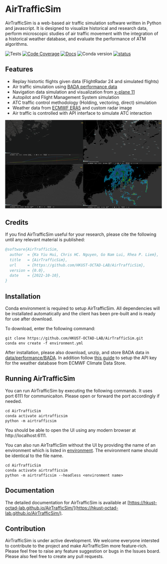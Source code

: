 # AirTrafficSim

AirTrafficSim is a web-based air traffic simulation software written in Python and javascript. It is designed to visualize historical and research data, perform microscopic studies of air traffic movement with the integration of a historical weather database, and evaluate the performance of ATM algorithms.

![Tests](https://github.com/HKUST-OCTAD-LAB/AirTrafficSim/actions/workflows/tests.yml/badge.svg)
[![Code Coverage](https://img.shields.io/codecov/c/github/HKUST-OCTAD-LAB/AirTrafficSim.svg)](https://codecov.io/gh/HKUST-OCTAD-LAB/AirTrafficSim)
[![Docs](https://github.com/HKUST-OCTAD-LAB/AirTrafficSim/actions/workflows/docs.yml/badge.svg)](https://hkust-octad-lab.github.io/AirTrafficSim/)
![Conda version](https://img.shields.io/conda/vn/conda-forge/airtrafficsim)
[![status](https://joss.theoj.org/papers/7d4a9fdfae0c862863fa3645d3ae80b1/status.svg)](https://joss.theoj.org/papers/7d4a9fdfae0c862863fa3645d3ae80b1)
<!-- ![Conda version](https://img.shields.io/conda/vn/conda-forge/) -->


## Features

- Replay histortic flights given data (FlightRadar 24 and simulated flights)
- Air traffic simulation using [BADA performance data](https://www.eurocontrol.int/model/bada)
- Navigation data simulation and visualization from [x-plane 11](https://developer.x-plane.com/docs/data-development-documentation/)
- Autopilot and Flight Management System simulation
- ATC traffic control methodology (Holding, vectoring, direct) simulation
- Weather data from [ECMWF ERA5](https://cds.climate.copernicus.eu/cdsapp#!/dataset/reanalysis-era5-pressure-levels?tab=overview) and custom radar image
- Air traffic is controlled with API interface to simulate ATC interaction

![AirTrafficSim](docs/source/images/UI_features.png)


## Credits

If you find AirTrafficSim useful for your research, please cite the following until any relevant material is published:

```bibtex
@software{AirTrafficSim,
  author  = {Ka Yiu Hui, Chris HC. Nguyen, Go Nam Lui, Rhea P. Liem},
  title   = {AirTrafficSim},
  url     = {https://github.com/HKUST-OCTAD-LAB/AirTrafficSim},
  version = {0.0},
  date    = {2022-10-10},
}
```

## Installation

Conda environment is required to setup AirTrafficSim. All dependencies will be installated automatically and the client has been pre-built and is ready for use after download.

To download, enter the following command:

```
git clone https://github.com/HKUST-OCTAD-LAB/AirTrafficSim.git
conda env create -f environment.yml
```

After installation, please also download, unzip, and store BADA data in [data/performance/BADA](data/performance/BADA/). In addition follow [this guide](https://cds.climate.copernicus.eu/api-how-to) to setup the API key for the weather database from ECMWF Climate Data Store.


## Running AirTrafficSim

You can run AirTrafficSim by executing the following commands. It uses port 6111 for communicaiton. Please open or forward the port accordingly if needed.

```
cd AirTrafficSim
conda activate airtrafficsim
python -m airtrafficsim
```

You should be able to open the UI using any modern browser at http://localhost:6111.


You can also run AirTrafficSim without the UI by providing the name of an environment which is listed in [environment](environment/). The environment name should be identical to the file name.

```
cd AirTrafficSim
conda activate airtrafficsim
python -m airtrafficsim --headless <environment name>
```

## Documentation

The detailed documentation for AirTrafficSim is available at [https://hkust-octad-lab.github.io/AirTrafficSim/](https://hkust-octad-lab.github.io/AirTrafficSim/).

## Contribution

AirTrafficSim is under active development. We welcome everyone intersted to contribute to the project and make AirTrafficSim more feature-rich. Please feel free to raise any feature suggestion or bugs in the Issues board. Please also feel free to create any pull requests.
